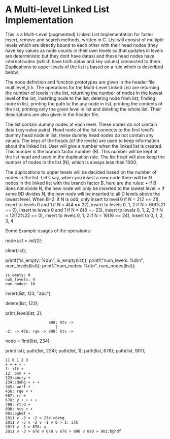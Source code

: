 # A Multi-level Linked List Implementation

This is a Multi-Level (augmented) Linked List Implementation for faster insert, remove and search methods, written in C.  List will consist of multiple levels which are directly bound to each other with their head nodes (they have key values as node counts in their own levels so that updates in levels are deterministic but they dont have datas) and these head nodes have internal nodes (which have both datas and key values) connected to them. Duplications to upper levels of the list is based on a rule which is described below.

The node definition and function prototypes are given in the header file multilevel_ll.h. The operations for the Multi-Level Linked List are returning the number of levels in the list, returning the number of nodes in the lowest level of the list, inserting node to the list, deleting node from list, finding node in list, printing the path to the any node in list, printing the contents of the list, printing only the given level in list and deleting the whole list. Their descriptions are also given in the header file. 

The list contain dummy nodes at each level. These nodes do not contain data (key:value pairs). Head node of the list connects to the first level's dummy head node in list, these dummy head nodes do not contain any values. The keys of the heads (of the levels) are used to keep information about the linked list. User will give a number when the linked list is created. This number is the branch factor number (B). This number will be kept at the list head and used in the duplication rule. The list head will also keep the number of nodes in the list (N), which is always less than 1000.

The duplications to upper levels will be decided based on the number of nodes in the list. Let’s say, when you insert a new node there will be N nodes in the linked list with the branch factor B, here are the rules:
• If B does not divide N, the new node will only be inserted to the lowest level.
• If some BD divides N, the new node will be inserted to all D levels above the lowest level.
When B=2:
if N is odd, only insert to level 0
if N = 2(2 == 21), insert to levels 0 and 1 if N = 4(4 == 22), insert to levels 0, 1, 2
if N = 6(6%21 == 0), insert to levels 0 and 1 if N = 8(8 == 23), insert to levels 0, 1, 2, 3
if N = 12(12%22 == 0), insert to levels 0, 1, 2 if N = 16(16 == 24), insert to 0, 1, 2, 3, 4

Some Example usages of the operations:

node *list = init(2);*

clear(list);

printf("is_empty: %d\n", is_empty(list));
printf("num_levels: %d\n", num_levels(list));
printf("num_nodes: %d\n", num_nodes(list));

	is_empty: 0
	num_levels: 4
	num_nodes: 10

insert(list, 123, "abc");

delete(list, 123);

print_level(list, 2);

					   890: htv ->
						  |
	-2: -> 456: rqe -> 890: htv ->

node = find(list, 234);

print(list);
path(list, 234);
path(list, 1);
path(list, 678);
path(list, 901);
	
	11 0 1 2 3
	+ + + + -
	1: ilk +
	12: bnm + +
	123:abcty +
	234:cdehg + + +
	345: werf +
	456: rqe + +
	567: rr +
	678: y + + + +
	789: rtrd +
	890: htv + +
	901:bghdf +
	2011 v -3 v -2 > 234:cdehg
	2011 v -3 v -2 v -1 v 0 > 1: ilk
	2011 v -3 > 678: y
	2011 v -3 > 678 v 678 v 678 > 890 v 890 > 901:bghdf

